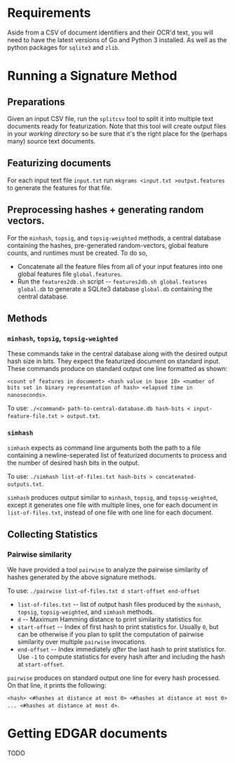 # Requirements

Aside from a CSV of document identifiers and their OCR'd text, you will need to have the latest versions of Go and Python 3 installed. As well as the python packages for `sqlite3` and `zlib`.

# Running a Signature Method

## Preparations
Given an input CSV file, run the `splitcsv` tool to split it into multiple text documents ready for featurization.  Note that this tool will create output files in your *working directory* so be sure that it's the right place for the (perhaps many) source text documents.

## Featurizing documents
For each input text file `input.txt` run `mkgrams <input.txt >output.features` to generate the features for that file.

## Preprocessing hashes + generating random vectors.
For the `minhash`, `topsig`, and `topsig-weighted` methods, a central database containing the hashes, pre-generated random-vectors, global feature counts, and runtimes must be created.  To do so,
- Concatenate all the feature files from all of your input features into one global features file `global.features`.
- Run the `features2db.sh` script -- `features2db.sh global.features global.db` to generate a SQLite3 database `global.db` containing the central database.

## Methods
### `minhash`, `topsig`, `topsig-weighted`
These commands take in the central database along with the desired output hash size in bits.  They expect the featurized document on standard input.  These commands produce on standard output one line formatted as shown:

```<count of features in document> <hash value in base 10> <number of bits set in binary representation of hash> <elapsed time in nanoseconds>```.

To use:
```./<command> path-to-central-database.db hash-bits < input-feature-file.txt > output.txt```.

### `simhash`
`simhash` expects as command line arguments both the path to a file containing a newline-seperated list of featurized documents to process and the number of desired hash bits in the output. 

To use:
```./simhash list-of-files.txt hash-bits > concatenated-outputs.txt```.

`simhash` produces output similar to `minhash`, `topsig`, and `topsig-weighted`, except it generates one file with multiple lines, one for each document in `list-of-files.txt`, instead of one file with one line for each document.

## Collecting Statistics

### Pairwise similarity
We have provided a tool `pairwise` to analyze the pairwise similarity of hashes generated by the above signature methods.

To use: ```./pairwise list-of-files.txt d start-offset end-offset```
- `list-of-files.txt` -- list of output hash files produced by the `minhash`, `topsig`, `topsig-weighted`, and `simhash` methods.
- `d` -- Maximum Hamming distance to print similarity statistics for.
- `start-offset` -- Index of first hash to print statistics for.  Usually `0`, but can be otherwise if you plan to split the computation of pairwise similarity over multiple `pairwise` invocations.
- `end-offset` -- Index immediately _after_ the last hash to print statistics for.  Use `-1` to compute statistics for every hash after and including the hash at `start-offset`.

`pairwise` produces on standard output one line for every hash processed.  On that line, it prints the following:

```<hash> <#hashes at distance at most 0> <#hashes at distance at most 0> ... <#hashes at distance at most d>```.

# Getting EDGAR documents

TODO
